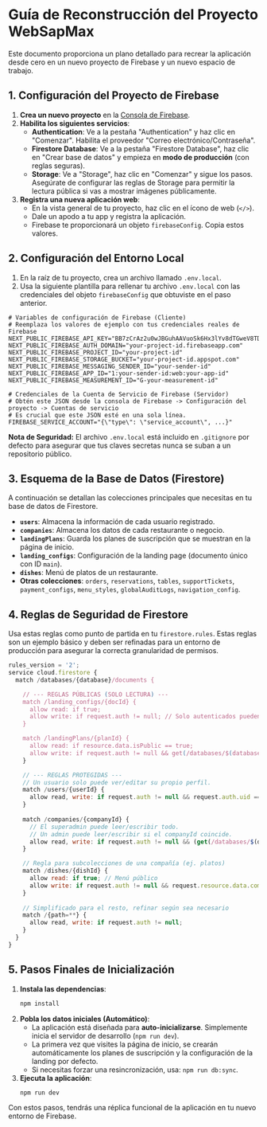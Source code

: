 
# Guía de Reconstrucción del Proyecto WebSapMax

Este documento proporciona un plano detallado para recrear la aplicación desde cero en un nuevo proyecto de Firebase y un nuevo espacio de trabajo.

## 1. Configuración del Proyecto de Firebase

1.  **Crea un nuevo proyecto** en la [Consola de Firebase](https://console.firebase.google.com/).
2.  **Habilita los siguientes servicios**:
    *   **Authentication**: Ve a la pestaña "Authentication" y haz clic en "Comenzar". Habilita el proveedor "Correo electrónico/Contraseña".
    *   **Firestore Database**: Ve a la pestaña "Firestore Database", haz clic en "Crear base de datos" y empieza en **modo de producción** (con reglas seguras).
    *   **Storage**: Ve a "Storage", haz clic en "Comenzar" y sigue los pasos. Asegúrate de configurar las reglas de Storage para permitir la lectura pública si vas a mostrar imágenes públicamente.
3.  **Registra una nueva aplicación web**:
    *   En la vista general de tu proyecto, haz clic en el ícono de web (`</>`).
    *   Dale un apodo a tu app y registra la aplicación.
    *   Firebase te proporcionará un objeto `firebaseConfig`. Copia estos valores.

## 2. Configuración del Entorno Local

1.  En la raíz de tu proyecto, crea un archivo llamado `.env.local`.
2.  Usa la siguiente plantilla para rellenar tu archivo `.env.local` con las credenciales del objeto `firebaseConfig` que obtuviste en el paso anterior.

```env
# Variables de configuración de Firebase (Cliente)
# Reemplaza los valores de ejemplo con tus credenciales reales de Firebase
NEXT_PUBLIC_FIREBASE_API_KEY="BB7zCrAz2u0wJBGuhAAVuoSk6Hx3lYv8dTGweV8TD_7oHCYhj56iKGxfogwuLiMREVq3PMLRnOIQU8Fma4Gt2YA"
NEXT_PUBLIC_FIREBASE_AUTH_DOMAIN="your-project-id.firebaseapp.com"
NEXT_PUBLIC_FIREBASE_PROJECT_ID="your-project-id"
NEXT_PUBLIC_FIREBASE_STORAGE_BUCKET="your-project-id.appspot.com"
NEXT_PUBLIC_FIREBASE_MESSAGING_SENDER_ID="your-sender-id"
NEXT_PUBLIC_FIREBASE_APP_ID="1:your-sender-id:web:your-app-id"
NEXT_PUBLIC_FIREBASE_MEASUREMENT_ID="G-your-measurement-id"

# Credenciales de la Cuenta de Servicio de Firebase (Servidor)
# Obtén este JSON desde la consola de Firebase -> Configuración del proyecto -> Cuentas de servicio
# Es crucial que este JSON esté en una sola línea.
FIREBASE_SERVICE_ACCOUNT="{\"type\": \"service_account\", ...}"
```
**Nota de Seguridad:** El archivo `.env.local` está incluido en `.gitignore` por defecto para asegurar que tus claves secretas nunca se suban a un repositorio público.

## 3. Esquema de la Base de Datos (Firestore)

A continuación se detallan las colecciones principales que necesitas en tu base de datos de Firestore.

*   **`users`**: Almacena la información de cada usuario registrado.
*   **`companies`**: Almacena los datos de cada restaurante o negocio.
*   **`landingPlans`**: Guarda los planes de suscripción que se muestran en la página de inicio.
*   **`landing_configs`**: Configuración de la landing page (documento único con ID `main`).
*   **`dishes`**: Menú de platos de un restaurante.
*   **Otras colecciones**: `orders`, `reservations`, `tables`, `supportTickets`, `payment_configs`, `menu_styles`, `globalAuditLogs`, `navigation_config`.

## 4. Reglas de Seguridad de Firestore

Usa estas reglas como punto de partida en tu `firestore.rules`. Estas reglas son un ejemplo básico y deben ser refinadas para un entorno de producción para asegurar la correcta granularidad de permisos.

```js
rules_version = '2';
service cloud.firestore {
  match /databases/{database}/documents {

    // --- REGLAS PÚBLICAS (SOLO LECTURA) ---
    match /landing_configs/{docId} {
      allow read: if true;
      allow write: if request.auth != null; // Solo autenticados pueden escribir
    }

    match /landingPlans/{planId} {
      allow read: if resource.data.isPublic == true;
      allow write: if request.auth != null && get(/databases/$(database)/documents/users/$(request.auth.uid)).data.role == 'superadmin';
    }

    // --- REGLAS PROTEGIDAS ---
    // Un usuario solo puede ver/editar su propio perfil.
    match /users/{userId} {
      allow read, write: if request.auth != null && request.auth.uid == userId;
    }
    
    match /companies/{companyId} {
      // El superadmin puede leer/escribir todo.
      // Un admin puede leer/escribir si el companyId coincide.
      allow read, write: if request.auth != null && (get(/databases/$(database)/documents/users/$(request.auth.uid)).data.role == 'superadmin' || get(/databases/$(database)/documents/users/$(request.auth.uid)).data.companyId == companyId);
    }

    // Regla para subcolecciones de una compañía (ej. platos)
    match /dishes/{dishId} {
      allow read: if true; // Menú público
      allow write: if request.auth != null && request.resource.data.companyId == get(/databases/$(database)/documents/users/$(request.auth.uid)).data.companyId;
    }
    
    // Simplificado para el resto, refinar según sea necesario
    match /{path=**} {
      allow read, write: if request.auth != null;
    }
  }
}
```

## 5. Pasos Finales de Inicialización

1.  **Instala las dependencias**:
    ```bash
    npm install
    ```
2.  **Pobla los datos iniciales (Automático)**:
    *   La aplicación está diseñada para **auto-inicializarse**. Simplemente inicia el servidor de desarrollo (`npm run dev`).
    *   La primera vez que visites la página de inicio, se crearán automáticamente los planes de suscripción y la configuración de la landing por defecto.
    *   Si necesitas forzar una resincronización, usa: `npm run db:sync`.
3.  **Ejecuta la aplicación**:
    ```bash
    npm run dev
    ```

Con estos pasos, tendrás una réplica funcional de la aplicación en tu nuevo entorno de Firebase.

